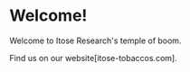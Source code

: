 # Welcome!

Welcome to Itose Research's temple of boom.

Find us on our website[itose-tobaccos.com].
